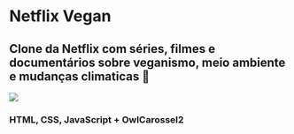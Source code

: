 # Netflix Vegan 

## Clone da Netflix com séries, filmes e documentários sobre veganismo, meio ambiente e mudanças climaticas :seedling:

<img src="https://github.com/tayhsn/netflix_vegan/blob/main/demo.gif" />

### HTML, CSS, JavaScript + OwlCarossel2

